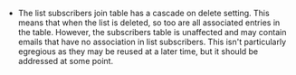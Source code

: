* The list subscribers join table has a cascade on delete setting. This means that when the list is deleted, so too are all associated entries in the table. However, the subscribers table is unaffected and may contain emails that have no association in list subscribers. This isn't particularly egregious as they may be reused at a later time, but it should be addressed at some point.
